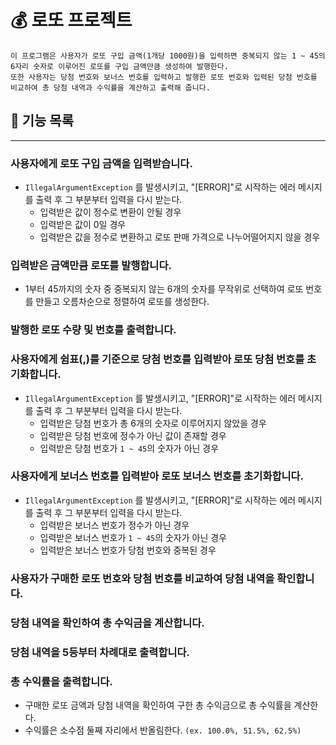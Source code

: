 # 💰 로또 프로젝트
```
이 프로그램은 사용자가 로또 구입 금액(1개당 1000원)을 입력하면 중복되지 않는 1 ~ 45의 6자리 숫자로 이루어진 로또를 구입 금액만큼 생성하여 발행한다.
또한 사용자는 당첨 번호와 보너스 번호를 입력하고 발행한 로또 번호와 입력된 당첨 번호를 비교하여 총 당첨 내역과 수익률을 계산하고 출력해 줍니다.
```

## 📝 기능 목록

---

### 사용자에게 로또 구입 금액을 입력받습니다.
  - `IllegalArgumentException` 를 발생시키고, "[ERROR]"로 시작하는 에러 메시지를 출력 후 그 부분부터 입력을 다시 받는다.
    - 입력받은 값이 정수로 변환이 안될 경우
    - 입력받은 값이 0일 경우
    - 입력받은 값을 정수로 변환하고 로또 판매 가격으로 나누어떨어지지 않을 경우

### 입력받은 금액만큼 로또를 발행합니다.
  - 1부터 45까지의 숫자 중 중복되지 않는 6개의 숫자를 무작위로 선택하여 로또 번호를 만들고 오름차순으로 정렬하여 로또를 생성한다.

### 발행한 로또 수량 및 번호를 출력합니다.

### 사용자에게 쉼표(,)를 기준으로 당첨 번호를 입력받아 로또 당첨 번호를 초기화합니다. 
  - `IllegalArgumentException` 를 발생시키고, "[ERROR]"로 시작하는 에러 메시지를 출력 후 그 부분부터 입력을 다시 받는다.
    - 입력받은 당첨 번호가 총 6개의 숫자로 이루어지지 않았을 경우
    - 입력받은 당첨 번호에 정수가 아닌 값이 존재할 경우
    - 입력받은 당첨 번호가 `1 ~ 45`의 숫자가 아닌 경우


### 사용자에게 보너스 번호를 입력받아 로또 보너스 번호를 초기화합니다. 
  - `IllegalArgumentException` 를 발생시키고, "[ERROR]"로 시작하는 에러 메시지를 출력 후 그 부분부터 입력을 다시 받는다.
    - 입력받은 보너스 번호가 정수가 아닌 경우
    - 입력받은 보너스 번호가 `1 ~ 45`의 숫자가 아닌 경우
    - 입력받은 보너스 번호가 당첨 번호와 중복된 경우

### 사용자가 구매한 로또 번호와 당첨 번호를 비교하여 당첨 내역을 확인합니다.

### 당첨 내역을 확인하여 총 수익금을 계산합니다.
    
### 당첨 내역을 5등부터 차례대로 출력합니다.
  
### 총 수익률을 출력합니다.
  - 구매한 로또 금액과 당첨 내역을 확인하여 구한 총 수익금으로 총 수익률을 계산한다.
  - 수익률은 소수점 둘째 자리에서 반올림한다. `(ex. 100.0%, 51.5%, 62.5%)`
